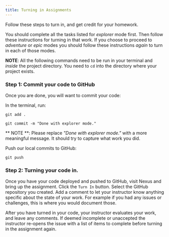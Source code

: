 ```yaml
---
title: Turning in Assignments
---
```


Follow these steps to turn in, and get credit for your homework.

You should complete all the tasks listed for _explorer_ mode first. Then follow
these instructions for turning in that work. If you choose to proceed to
_adventure_ or _epic_ modes you should follow these instructions _again_ to turn
in each of those modes.

**NOTE**: All the following commands need to be run in your terminal and
_inside_ the project directory. You need to `cd` into the directory where your
project exists.

### Step 1: Commit your code to GitHub

Once you are done, you will want to commit your code:

In the terminal, run:

```shell
git add .
```

```shell
git commit -m "Done with explorer mode."
```

** NOTE **: Please replace _"Done with explorer mode."_ with a more meaningful
message. It should try to capture what work you did.

Push our local commits to GitHub:

```shell
git push
```

### Step 2: Turning your code in.

Once you have your code deployed and pushed to GitHub, visit Nexus and bring up
the assignment. Click the `Turn In` button. Select the GitHub repository you
created. Add a comment to let your instructor know anything specific about the
state of your work. For example if you had any issues or challenges, this is
where you would document those.

After you have turned in your code, your instructor evaluates your work, and
leave any comments. If deemed incomplete or unaccepted the instructor re-opens
the issue with a list of items to complete before turning in the assignment
again.
